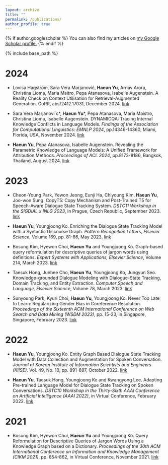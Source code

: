```yaml
---
layout: archive
title: ""
permalink: /publications/
author_profile: true
---
```


{% if author.googlescholar %}
  You can also find my articles on <u><a href="{{author.googlescholar}}">my Google Scholar profile</a>.</u>
{% endif %}

{% include base_path %}

2024
=====
* Lovisa Hagström, Sara Vera Marjanović, **Haeun Yu**, Arnav Arora, Christina Lioma, Maria Maitro, Pepa Atanasova, Isabelle Augenstein. A Reality Check on Context Utilisation for Retrieval-Augmented Generation. CoRR, abs/2412.17031, December 2024. [link](https://arxiv.org/abs/2412.17031)

* Sara Vera Marjanovi´c*, **Haeun Yu***, Pepa Atanasova, Maria Maistro, Christina Lioma, Isabelle Augenstein.
DYNAMICQA: Tracing Internal Knowledge Conflicts in Language Models. <em>Findings of the Association for Computational Linguistics: EMNLP 2024</em>, pp.14346-14360, Miami, Florida, USA, November 2024. [link](https://aclanthology.org/2024.findings-emnlp.838/)

* **Haeun Yu**, Pepa Atanasova, Isabelle Augenstein. Revealing the Parametric Knowledge of Language Models: A Unified Framework for Attribution Methods. <em>Proceedings of ACL 2024</em>, pp.8173-8186, Bangkok, Thailand, August 2024. [link](https://aclanthology.org/2024.acl-long.444/)

2023
======
* Cheon-Young Park, Yewon Jeong, Eunji Ha, Chiyoung Kim, **Haeun Yu**, Joo-won Sung. CopyT5: Copy Mechanism and Post-Trained T5 for Speech-Aware Dialogue State Tracking System. <em>DSTC11 Workshop in the SIGDIAL x INLG 2023</em>, in Prague, Czech Republic, September 2023. [link](https://aclanthology.org/2023.dstc-1.11/)

* **Haeun Yu**, Youngjoong Ko. Enriching the Dialogue State Tracking Model with a Syntactic Discourse Graph. <em>Pattern Recognition Letters, Elsevier Science</em>, Volume 169, pp. 81-86, May 2023. [link](https://doi.org/10.1016/j.patrec.2023.03.024)

* Bosung Kim, Hyewon Choi, **Haeun Yu** and Youngjoong Ko. Graph-based query reformulation for descriptive queries of jargon words using definitions. <em>Expert Systems with Applications, Elsevier Science</em>, Volume 214, March 2023. [link](https://doi.org/10.1016/j.eswa.2022.119149)

* Taesuk Hong, Junhee Cho, **Haeun Yu**, Youngjoong Ko, Jungyun Seo. Knowledge-grounded Dialogue Modeling with Dialogue-State Tracking, Domain Tracking, and Entity Extraction. <em>Computer Speech and Language, Elsevier Science</em>, Volume 78, March 2023. [link](https://doi.org/10.1016/j.csl.2022.101460)

* Sunyoung Park, Kyuri Choi, **Haeun Yu**, Youngjoong Ko. Never Too Late to Learn: Regularizing Gender Bias in Coreference Resolution. <em>Proceedings of the Sixteenth ACM International Conference on Web Search and Data Mining (WSDM 2023)</em>, pp. 15-23, in Singapore, Singapore, February 2023. [link](https://dl.acm.org/doi/10.1145/3539597.3570473)

2022
======
* **Haeun Yu**, Youngjoong Ko. Entity Graph Based Dialogue State Tracking Model with Data Collection and Augmentation for Spoken Conversation. <em>Journal of Korean Institute of Information Scientists and Engineers (KIISE)</em>. Vol. 49, No. 10, pp. 891-897, October 2022. [link](http://doi.org/10.5626/JOK.2022.49.10.891)

* **Haeun Yu**, Taesuk Hong, Youngjoong Ko and Kwangyong Lee. Adapting Pre-trained Language Model for Dialogue State Tracking on Spoken Conversations. <em>DSTC10 Workshop in the Thirty-Sixth AAAI Conference on Artificial Intelligence (AAAI 2022)</em>, in Virtual Conference, February 2022. [link](https://github.com/shanemoon/dstc10/raw/main/papers/dstc10_aaai22_track2_25.pdf)

2021
======
* Bosung Kim, Hyewon Choi, **Haeun Yu** and Youngjoong Ko. Query Reformulation for Descriptive Queries of Jargon Words Using a Knowledge Graph based on a Dictionary. <em>Proceedings of the 30th ACM International Conference on Information and Knowledge Management (CIKM 2021)</em>, pp. 854-862, in Virtual Conference, November 2021. [link](https://doi.org/10.1145/3459637.3482382)
 


<!-- {% for post in site.publications reversed %}
  {% include archive-single.html %}
{% endfor %} -->
